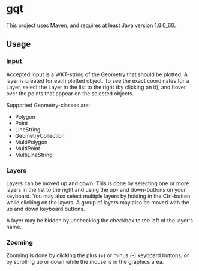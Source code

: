 # gqt

This project uses Maven, and requires at least Java version 1.8.0_60.

## Usage
### Input
Accepted input is a WKT-string of the Geometry that should be plotted. A layer is created for each plotted object. To see the exact coordinates for a Layer, select the Layer in the list to the right (by clicking on it), and hover over the points that appear on the selected objects.

Supported Geometry-classes are:
- Polygon
- Point
- LineString
- GeometryCollection
- MultiPolygon
- MultiPoint
- MultiLineString

### Layers
Layers can be moved up and down. This is done by selecting one or more layers in the list to the right and using the up- and down-buttons on your keyboard. You may also select multiple layers by holding in the Ctrl-button while clicking on the layers. A group of layers may also be moved with the up and down keyboard buttons.

A layer may be hidden by unchecking the checkbox to the left of the layer's name.

### Zooming
Zooming is done by clicking the plus (+) or minus (-) keyboard buttons, or by scrolling up or down while the mouse is in the graphics area.


